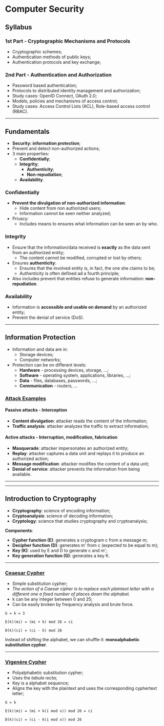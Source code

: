 # Computer Security

## Syllabus

### 1st Part - Cryptographic Mechanisms and Protocols

* Cryptographic schemes;
* Authentication methods of public keys;
* Authentication protocols and key exchange;

### 2nd Part - Authentication and Authorization

* Password based authentication;
* Protocols to distributed identity management and authorization;
* Study cases: OpenID Connect, OAuth 2.0;
* Models, policies and mechanisms of access control;
* Study cases: Access Control Lists (ACL), Role-based access control (RBAC).

---

## Fundamentals

* **Security: information protection**;
* Prevent and detect non-authorized actions;
* 3 main properties:
  * **Confidentially**;
  * **Integrity**;
    * **Authenticity**;
    * **Non-repudiation**;
  * **Availability**.

### Confidentially

* **Prevent the divulgation of non-authorized information**:
  * Hide content from non authorized users;
  * Information cannot be seen neither analyzed;
* Privacy:
  * Includes means to ensures what information can be seen an by who.

### Integrity

* Ensure that the information/data received is **exactly** as the data sent from an authorized entity;
  * The content cannot be modified, corrupted or lost by others;
* Ensures **authenticity**:
  * Ensures that the involved entity is, in fact, the one she claims to be;
  * Authenticity is often defined ad a fourth principle;
* Also includes prevent that entities refuse to generate information: **non-repudiation**.

### Availability

* Information is **accessible and usable on demand** by an authorized entity;
* Prevent the denial of service (DoS).

---

## Information Protection

* Information and data are in:
  * Storage devices;
  * Computer networks;
* Protection can be on different levels:
  * **Hardware** - processing devices, storage, ...;
  * **Software** - operating system, applications, libraries, ...;
  * **Data** - files, databases, passwords, ...;
  * **Communication** - routers, ...

### [Attack Examples](https://techblogmu.blogspot.com/2017/03/types-of-attacks-or-security-attacks.html)

#### Passive attacks - Interception

* **Content divulgation**: attacker reads the content of the information;
* **Traffic analysis**: attacker analyzes the traffic to extract information;

#### Active attacks - Interruption, modification, fabrication

* **Masquerade**: attacker impersonates an authorized entity;
* **Replay**: attacker captures a data unit and replays it to produce an authorized action;
* **Message modification**: attacker modifies the content of a data unit;
* **Denial of service**: attacker prevents the information from being available.

---
---

## Introduction to Cryptography

* **Cryptography**: science of encoding information;
* **Cryptoanalysis**: science of decoding information;
* **Cryptology**: science that studies cryptography and cryptoanalysis;

**Components**:

* **Cypher function (E)**: generates a cryptogram c from a message m;
* **Decipher function (D)**: generates m' from c (expected to be equal to m);
* **Key (K)**: used by E and D to generate c and m';
* **Key generation function (G)**: generates a key K.

---

### [Ceaesar Cypher](https://en.wikipedia.org/wiki/Caesar_cipher)

* Simple substitution cypher;
* *The action of a Caesar cipher is to replace each plaintext letter with a different one a fixed number of places down the alphabet.*
* k can be any integer between 0 and 25;
* Can be easily broken by frequency analysis and brute force.

`G = k = 3`

`E(k)(mi) = (mi + k) mod 26 = ci`

`D(k)(ci) = (ci - k) mod 26`

Instead of shifting the alphabet, we can shuffle it: **monoalphabetic substitution cypher**.

---

### [Vigenère Cypher](https://en.wikipedia.org/wiki/Vigen%C3%A8re_cipher)

* Polyalphabetic substitution cypher;
* Uses the *tabula recta*;
* Key is a alphabet sequence;
* Aligns the key with the plaintext and uses the corresponding cyphertext letter;

`G = k`

`E(k)(mi) = (mi + k(i mod x)) mod 26 = ci`

`D(k)(ci) = (ci - k(i mod x)) mod 26`
